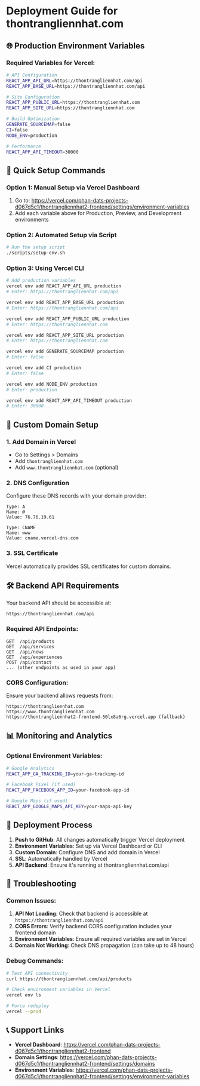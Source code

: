 # Deployment Guide for thontrangliennhat.com

## 🌐 Production Environment Variables

### Required Variables for Vercel:

```bash
# API Configuration
REACT_APP_API_URL=https://thontrangliennhat.com/api
REACT_APP_BASE_URL=https://thontrangliennhat.com/api

# Site Configuration  
REACT_APP_PUBLIC_URL=https://thontrangliennhat.com
REACT_APP_SITE_URL=https://thontrangliennhat.com

# Build Optimization
GENERATE_SOURCEMAP=false
CI=false
NODE_ENV=production

# Performance
REACT_APP_API_TIMEOUT=30000
```

## 🚀 Quick Setup Commands

### Option 1: Manual Setup via Vercel Dashboard
1. Go to: https://vercel.com/phan-dats-projects-d067d5c1/thontrangliennhat2-frontend/settings/environment-variables
2. Add each variable above for Production, Preview, and Development environments

### Option 2: Automated Setup via Script
```bash
# Run the setup script
./scripts/setup-env.sh
```

### Option 3: Using Vercel CLI
```bash
# Add production variables
vercel env add REACT_APP_API_URL production
# Enter: https://thontrangliennhat.com/api

vercel env add REACT_APP_BASE_URL production  
# Enter: https://thontrangliennhat.com/api

vercel env add REACT_APP_PUBLIC_URL production
# Enter: https://thontrangliennhat.com

vercel env add REACT_APP_SITE_URL production
# Enter: https://thontrangliennhat.com

vercel env add GENERATE_SOURCEMAP production
# Enter: false

vercel env add CI production
# Enter: false

vercel env add NODE_ENV production
# Enter: production

vercel env add REACT_APP_API_TIMEOUT production
# Enter: 30000
```

## 🔧 Custom Domain Setup

### 1. Add Domain in Vercel
- Go to Settings > Domains
- Add `thontrangliennhat.com`
- Add `www.thontrangliennhat.com` (optional)

### 2. DNS Configuration
Configure these DNS records with your domain provider:

```
Type: A
Name: @
Value: 76.76.19.61

Type: CNAME  
Name: www
Value: cname.vercel-dns.com
```

### 3. SSL Certificate
Vercel automatically provides SSL certificates for custom domains.

## 🛠️ Backend API Requirements

Your backend API should be accessible at:
```
https://thontrangliennhat.com/api
```

### Required API Endpoints:
```
GET  /api/products
GET  /api/services  
GET  /api/news
GET  /api/experiences
POST /api/contact
... (other endpoints as used in your app)
```

### CORS Configuration:
Ensure your backend allows requests from:
```
https://thontrangliennhat.com
https://www.thontrangliennhat.com
https://thontrangliennhat2-frontend-50lx8a6rg.vercel.app (fallback)
```

## 📊 Monitoring and Analytics

### Optional Environment Variables:
```bash
# Google Analytics
REACT_APP_GA_TRACKING_ID=your-ga-tracking-id

# Facebook Pixel (if used)
REACT_APP_FACEBOOK_APP_ID=your-facebook-app-id

# Google Maps (if used)
REACT_APP_GOOGLE_MAPS_API_KEY=your-maps-api-key
```

## 🔄 Deployment Process

1. **Push to GitHub**: All changes automatically trigger Vercel deployment
2. **Environment Variables**: Set up via Vercel Dashboard or CLI
3. **Custom Domain**: Configure DNS and add domain in Vercel
4. **SSL**: Automatically handled by Vercel
5. **API Backend**: Ensure it's running at thontrangliennhat.com/api

## 🚨 Troubleshooting

### Common Issues:

1. **API Not Loading**: Check that backend is accessible at `https://thontrangliennhat.com/api`
2. **CORS Errors**: Verify backend CORS configuration includes your frontend domain
3. **Environment Variables**: Ensure all required variables are set in Vercel
4. **Domain Not Working**: Check DNS propagation (can take up to 48 hours)

### Debug Commands:
```bash
# Test API connectivity
curl https://thontrangliennhat.com/api/products

# Check environment variables in Vercel
vercel env ls

# Force redeploy
vercel --prod
```

## 📞 Support Links

- **Vercel Dashboard**: https://vercel.com/phan-dats-projects-d067d5c1/thontrangliennhat2-frontend
- **Domain Settings**: https://vercel.com/phan-dats-projects-d067d5c1/thontrangliennhat2-frontend/settings/domains
- **Environment Variables**: https://vercel.com/phan-dats-projects-d067d5c1/thontrangliennhat2-frontend/settings/environment-variables 
